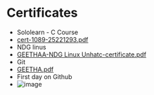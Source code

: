 # Certificates
* Sololearn - C Course
* [cert-1089-25221293.pdf](https://github.com/geethagrace/M1_project1/files/8340622/cert-1089-25221293.pdf)
* NDG linus
* [GEETHAA-NDG Linux Unhatc-certificate.pdf](https://github.com/geethagrace/M1_project1/files/8340633/GEETHAA-NDG.Linux.Unhatc-certificate.pdf)
* Git
* [GEETHA.pdf](https://github.com/geethagrace/M1_project1/files/8340639/GEETHA.pdf)
* First day on Github
* ![image](https://user-images.githubusercontent.com/101448322/160281115-d0886b76-fca4-4f68-86d8-3b70b8ec0a9f.png)


